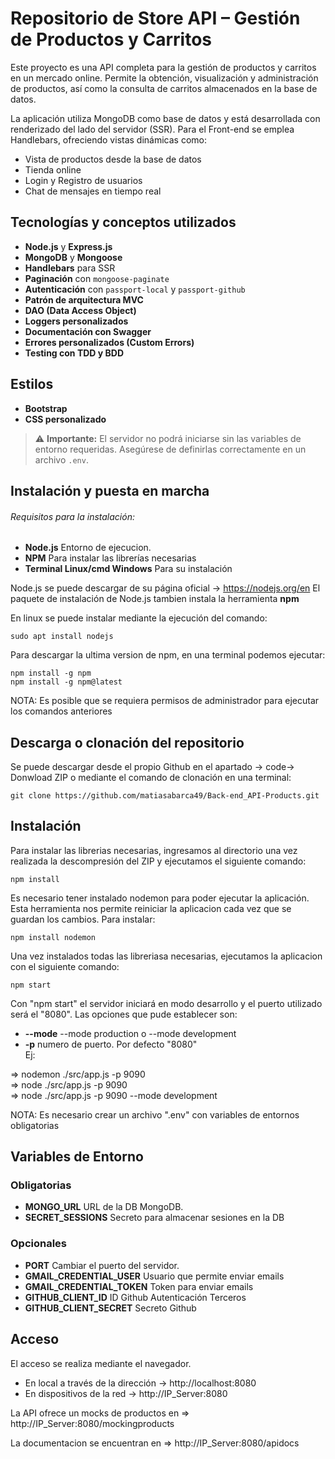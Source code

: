 # Repositorio de Store API – Gestión de Productos y Carritos

Este proyecto es una API completa para la gestión de productos y carritos en un mercado online. Permite la obtención, visualización y administración de productos, así como la consulta de carritos almacenados en la base de datos.

La aplicación utiliza MongoDB como base de datos y está desarrollada con renderizado del lado del servidor (SSR). Para el Front-end se emplea Handlebars, ofreciendo vistas dinámicas como:

- Vista de productos desde la base de datos  
- Tienda online  
- Login y Registro de usuarios  
- Chat de mensajes en tiempo real

## Tecnologías y conceptos utilizados  

- **Node.js** y **Express.js**  
- **MongoDB** y **Mongoose**  
- **Handlebars** para SSR  
- **Paginación** con `mongoose-paginate`  
- **Autenticación** con `passport-local` y `passport-github`  
- **Patrón de arquitectura MVC**  
- **DAO (Data Access Object)**  
- **Loggers personalizados**  
- **Documentación con Swagger**  
- **Errores personalizados (Custom Errors)**  
- **Testing con TDD y BDD**  

## Estilos

- **Bootstrap**
- **CSS personalizado**

> ⚠️ **Importante:** El servidor no podrá iniciarse sin las variables de entorno requeridas. Asegúrese de definirlas correctamente en un archivo `.env`.

## Instalación y puesta en marcha
###### Requisitos para la instalación:

- **Node.js** Entorno de ejecucion.
- **NPM** Para instalar las librerías necesarias
- **Terminal Linux/cmd Windows** Para su instalación

Node.js se puede descargar de su página oficial -> https://nodejs.org/en
El paquete de instalación de Node.js tambien instala la herramienta **npm**

En linux se puede instalar mediante la ejecución del comando:

```
sudo apt install nodejs
```

Para descargar la ultima version de npm, en una terminal podemos ejecutar:

```
npm install -g npm
npm install -g npm@latest
```
NOTA: Es posible que se requiera permisos de administrador para ejecutar los comandos anteriores

## Descarga o clonación del repositorio

Se puede descargar desde el propio Github en el apartado -> code-> Donwload ZIP o mediante el comando de clonación en una terminal:

```
git clone https://github.com/matiasabarca49/Back-end_API-Products.git
```

## Instalación

Para instalar las librerias necesarias, ingresamos al directorio una vez realizada la descompresión del ZIP y ejecutamos el siguiente comando:
```
npm install
```
Es necesario tener instalado nodemon para poder ejecutar la aplicación. Esta herramienta nos permite reiniciar la aplicacion cada vez que se guardan los cambios. Para instalar:

```
npm install nodemon
```

Una vez instalados todas las libreriasa necesarias, ejecutamos la aplicacion con el siguiente comando:

```
npm start
```

Con "npm start" el servidor iniciará en modo desarrollo y el puerto utilizado será el "8080". Las opciones que pude establecer son:

- **--mode** --mode production o --mode development
- **-p** numero de puerto. Por defecto "8080"  
Ej: 

=> nodemon ./src/app.js -p 9090  
=> node ./src/app.js -p 9090  
=> node ./src/app.js -p 9090 --mode development

NOTA: Es necesario crear un archivo ".env" con variables de entornos obligatorias

## Variables de Entorno

### Obligatorias

- **MONGO_URL** URL de la DB MongoDB.
- **SECRET_SESSIONS** Secreto para almacenar sesiones en la DB

### Opcionales

- **PORT** Cambiar el puerto del servidor.  
- **GMAIL_CREDENTIAL_USER** Usuario que permite enviar emails  
- **GMAIL_CREDENTIAL_TOKEN** Token para enviar emails  
- **GITHUB_CLIENT_ID** ID Github Autenticación Terceros  
- **GITHUB_CLIENT_SECRET** Secreto Github

## Acceso

El acceso se realiza mediante el navegador. 

 - En local a través de la dirección -> http://localhost:8080
 - En dispositivos de la red -> http://IP_Server:8080

La API ofrece un mocks de productos en => http://IP_Server:8080/mockingproducts  

La documentacion se encuentran en => http://IP_Server:8080/apidocs